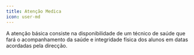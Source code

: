 ```yaml
---
title: Atenção Medica
icon: user-md
---
```

A atenção básica consiste na disponibilidade de um técnico de saúde que fará o acompanhamento da saúde e integridade física dos alunos em datas acordadas pela direcção.
